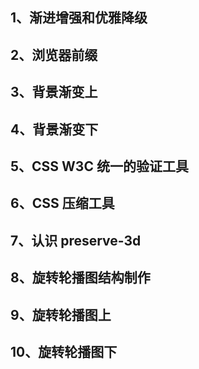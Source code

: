 ## 1、渐进增强和优雅降级
## 2、浏览器前缀
## 3、背景渐变上
## 4、背景渐变下
## 5、CSS W3C 统一的验证工具
## 6、CSS 压缩工具
## 7、认识 preserve-3d
## 8、旋转轮播图结构制作
## 9、旋转轮播图上
## 10、旋转轮播图下